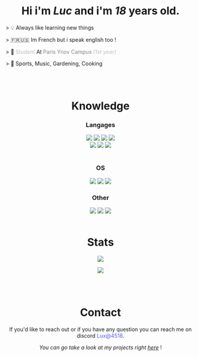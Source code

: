 <div align="center">
  </a>

<br>

<h1 align="center">Hi i'm <strong><em>Luc</em></strong> and i'm <strong><em>18</em></strong> years old.</h1>

<p align="left">> 💡 Always like learning new things<p>
<p align="left">> 🇫🇷🇺🇸 Im French but i speak english too !<p>
<p align="left">> 🏫 <span style="color:#BDBDBD">Student</span> At 
<span style="color:#848484"> Paris Ynov Campus</span>
<span style="color:#BDBDBD"><em>(1st year)</em></span> <p>
<p align="left">> 🤷  Sports, Music, Gardening, Cooking<p>
<br>
<br>

# Knowledge

### Langages
<img src="https://img.shields.io/badge/python-3670A0?style=for-the-badge&logo=python&logoColor=ffdd54">
<img src="https://img.shields.io/badge/go-%2300ADD8.svg?style=for-the-badge&logo=go&logoColor=white">
<img src="https://img.shields.io/badge/javascript-%23323330.svg?style=for-the-badge&logo=javascript&logoColor=%23F7DF1E">
<img src="https://img.shields.io/badge/c++-%2300599C.svg?style=for-the-badge&logo=c%2B%2B&logoColor=white">

<br>
<img src="https://img.shields.io/badge/html5-%23E34F26.svg?style=for-the-badge&logo=html5&logoColor=white">
<img src="https://img.shields.io/badge/markdown-%23000000.svg?style=for-the-badge&logo=markdown&logoColor=white">
<img src="https://img.shields.io/badge/css3-%231572B6.svg?style=for-the-badge&logo=css3&logoColor=white">
<br>
<br>

### OS
<img src="https://img.shields.io/badge/Arch%20Linux-1793D1?logo=arch-linux&logoColor=fff&style=for-the-badge">
<img src="https://img.shields.io/badge/Debian-D70A53?style=for-the-badge&logo=debian&logoColor=white">
<img src="https://img.shields.io/badge/Windows-0078D6?style=for-the-badge&logo=windows&logoColor=white">

<br>

### Other
<img src="https://img.shields.io/badge/Adobe%20After%20Effects-9999FF.svg?style=for-the-badge&logo=Adobe%20After%20Effects&logoColor=white">
<img src="https://img.shields.io/badge/adobe%20photoshop-%2331A8FF.svg?style=for-the-badge&logo=adobe%20photoshop&logoColor=white">
<img src="https://img.shields.io/badge/Adobe%20Premiere%20Pro-9999FF.svg?style=for-the-badge&logo=Adobe%20Premiere%20Pro&logoColor=white">

<br>
<br>

# Stats

</h2>
<p align = "center">
  <img src = "https://github-readme-stats.vercel.app/api?username=Luxchar&show_icons=true&theme=dark&line_height=27&hide_border=true">
</p>
<p align = "center">
  <img src="https://github-readme-streak-stats.herokuapp.com/?user=Luxchar&show_icons=true&locale=en&layout=compact&theme=dark&line_height=0&hide_border=true"/>
</p>
<br>
<br>

# Contact

If you'd like to reach out or if you have any question you can reach me on discord <span style="color:#5858FA">Lux@4518</span>.

_You can go take a look at my projects right [here](https://github.com/Luxchar?tab=repositories)_ !
